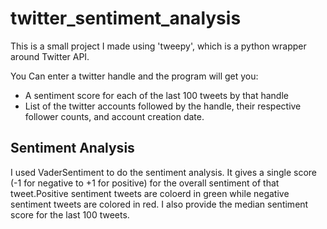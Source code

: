 # twitter_sentiment_analysis

This is a small project I made using 'tweepy', which is a python wrapper around Twitter API.

You Can enter a twitter handle and the program will get you:
* A sentiment score  for each of the last 100 tweets by that handle
* List of the twitter accounts followed by the handle, their respective follower counts, and account creation date.

## Sentiment Analysis
I used VaderSentiment to do the sentiment analysis. It gives a single score (-1 for negative to +1 for positive) for the overall sentiment of that tweet.Positive sentiment tweets are coloerd in green while negative sentiment tweets are colored in red. I also provide the median sentiment score for the last 100 tweets.
